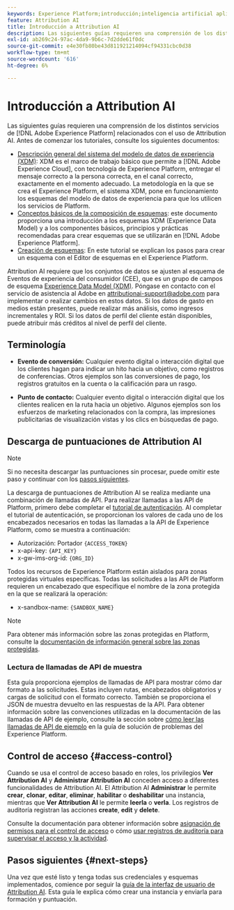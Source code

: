 ```yaml
---
keywords: Experience Platform;introducción;inteligencia artificial aplicada a la atribución;temas populares
feature: Attribution AI
title: Introducción a Attribution AI
description: Las siguientes guías requieren una comprensión de los distintos servicios de Adobe Experience Platform relacionados con el uso de Attribution AI. Antes de comenzar los tutoriales, revise los siguientes documentos.
exl-id: ab269c24-97ac-4da9-9b6c-7d2dde61f0dc
source-git-commit: e4e30fb80be43d811921214094cf94331cbc0d38
workflow-type: tm+mt
source-wordcount: '616'
ht-degree: 6%

---
```


# Introducción a Attribution AI

Las siguientes guías requieren una comprensión de los distintos servicios de [!DNL Adobe Experience Platform] relacionados con el uso de Attribution AI. Antes de comenzar los tutoriales, consulte los siguientes documentos:

- [Descripción general del sistema del modelo de datos de experiencia (XDM)](../../xdm/home.md): XDM es el marco de trabajo básico que permite a [!DNL Adobe Experience Cloud], con tecnología de Experience Platform, entregar el mensaje correcto a la persona correcta, en el canal correcto, exactamente en el momento adecuado. La metodología en la que se crea el Experience Platform, el sistema XDM, pone en funcionamiento los esquemas del modelo de datos de experiencia para que los utilicen los servicios de Platform.
- [Conceptos básicos de la composición de esquemas](../../xdm/schema/composition.md): este documento proporciona una introducción a los esquemas XDM (Experience Data Model) y a los componentes básicos, principios y prácticas recomendadas para crear esquemas que se utilizarán en [!DNL Adobe Experience Platform].
- [Creación de esquemas](../../xdm/tutorials/create-schema-ui.md): En este tutorial se explican los pasos para crear un esquema con el Editor de esquemas en el Experience Platform.

Attribution AI requiere que los conjuntos de datos se ajusten al esquema de Eventos de experiencia del consumidor (CEE), que es un grupo de campos de esquema [Experience Data Model (XDM)](../../xdm/home.md). Póngase en contacto con el servicio de asistencia al Adobe en attributionai-support@adobe.com para implementar o realizar cambios en estos datos. Si los datos de gasto en medios están presentes, puede realizar más análisis, como ingresos incrementales y ROI. Si los datos de perfil del cliente están disponibles, puede atribuir más créditos al nivel de perfil del cliente.

## Terminología

- **Evento de conversión:** Cualquier evento digital o interacción digital que los clientes hagan para indicar un hito hacia un objetivo, como registros de conferencias. Otros ejemplos son las conversiones de pago, los registros gratuitos en la cuenta o la calificación para un rasgo.

- **Punto de contacto:** Cualquier evento digital o interacción digital que los clientes realicen en la ruta hacia un objetivo. Algunos ejemplos son los esfuerzos de marketing relacionados con la compra, las impresiones publicitarias de visualización vistas y los clics en búsquedas de pago.

## Descarga de puntuaciones de Attribution AI

>[!NOTE]
>
>Si no necesita descargar las puntuaciones sin procesar, puede omitir este paso y continuar con los [pasos siguientes](#next-steps).

La descarga de puntuaciones de Attribution AI se realiza mediante una combinación de llamadas de API. Para realizar llamadas a las API de Platform, primero debe completar el [tutorial de autenticación](https://www.adobe.com/go/platform-api-authentication-en). Al completar el tutorial de autenticación, se proporcionan los valores de cada uno de los encabezados necesarios en todas las llamadas a la API de Experience Platform, como se muestra a continuación:

- Autorización: Portador `{ACCESS_TOKEN}`
- x-api-key: `{API_KEY}`
- x-gw-ims-org-id: `{ORG_ID}`

Todos los recursos de Experience Platform están aislados para zonas protegidas virtuales específicas. Todas las solicitudes a las API de Platform requieren un encabezado que especifique el nombre de la zona protegida en la que se realizará la operación:

- x-sandbox-name: `{SANDBOX_NAME}`

>[!NOTE]
>
>Para obtener más información sobre las zonas protegidas en Platform, consulte la [documentación de información general sobre las zonas protegidas](../../sandboxes/home.md).

### Lectura de llamadas de API de muestra

Esta guía proporciona ejemplos de llamadas de API para mostrar cómo dar formato a las solicitudes. Estas incluyen rutas, encabezados obligatorios y cargas de solicitud con el formato correcto. También se proporciona el JSON de muestra devuelto en las respuestas de la API. Para obtener información sobre las convenciones utilizadas en la documentación de las llamadas de API de ejemplo, consulte la sección sobre [cómo leer las llamadas de API de ejemplo](../../landing/troubleshooting.md) en la guía de solución de problemas del Experience Platform.

## Control de acceso {#access-control}

Cuando se usa el control de acceso basado en roles, los privilegios **Ver Attribution AI** y **Administrar Attribution AI** conceden acceso a diferentes funcionalidades de Attribution AI. El Attribution AI **Administrar** le permite **crear**, **clonar**, **editar**, **eliminar**, **habilitar** o **deshabilitar** una instancia, mientras que **Ver Attribution AI** le permite **leerla** o **verla**. Los registros de auditoría registran las acciones **create**, **edit** y **delete**.

Consulte la documentación para obtener información sobre [asignación de permisos para el control de acceso](../../../help/access-control/home.md) o cómo [usar registros de auditoría para supervisar el acceso y la actividad](../../../help/landing/governance-privacy-security/audit-logs/overview.md).

## Pasos siguientes {#next-steps}

Una vez que esté listo y tenga todas sus credenciales y esquemas implementados, comience por seguir la [guía de la interfaz de usuario de Attribution AI](./user-guide.md). Esta guía le explica cómo crear una instancia y enviarla para formación y puntuación.
